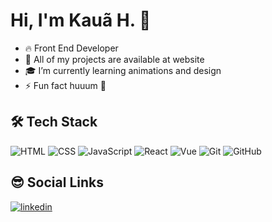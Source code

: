 # Hi, I'm Kauã H. 👋

- 🔥 Front End Developer 
- 💪 All of my projects are available at website
- 🎓 I’m currently learning animations and design
- ⚡ Fun fact huuum 🤔

## 🛠 Tech Stack

![HTML](https://img.shields.io/badge/-HTML-05122A?style=flat&logo=HTML5)
![CSS](https://img.shields.io/badge/-CSS-05122A?style=flat&logo=CSS3&logoColor=1572B6)
![JavaScript](https://img.shields.io/badge/-JavaScript-05122A?style=flat&logo=javascript)
![React](https://img.shields.io/badge/-React-05122A?style=flat&logo=react)
![Vue](https://img.shields.io/badge/-Vue-05122A?style=flat&logo=vuedotjs)
![Git](https://img.shields.io/badge/-Git-05122A?style=flat&logo=git)
![GitHub](https://img.shields.io/badge/-GitHub-05122A?style=flat&logo=github)

## 😎 Social Links
<a href="www.linkedin.com/in/kauah" target="_blank">
  <img align="center" src="https://img.shields.io/badge/-kauah-05122A?style=flat&logo=linkedin" alt="linkedin"/>
</a>

